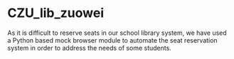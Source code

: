 # CZU_lib_zuowei
As it is difficult to reserve seats in our school library system, we have used a Python based mock browser module to automate the seat reservation system in order to address the needs of some students.
